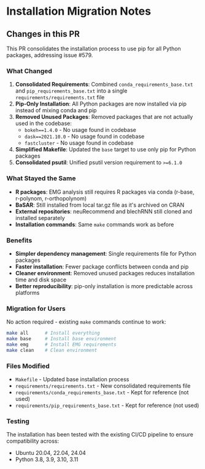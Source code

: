 # Installation Migration Notes

## Changes in this PR

This PR consolidates the installation process to use pip for all Python packages, addressing issue #579.

### What Changed

1. **Consolidated Requirements**: Combined `conda_requirements_base.txt` and `pip_requirements_base.txt` into a single `requirements/requirements.txt` file
2. **Pip-Only Installation**: All Python packages are now installed via pip instead of mixing conda and pip
3. **Removed Unused Packages**: Removed packages that are not actually used in the codebase:
   - `bokeh==1.4.0` - No usage found in codebase
   - `dask==2021.10.0` - No usage found in codebase
   - `fastcluster` - No usage found in codebase
4. **Simplified Makefile**: Updated the `base` target to use only pip for Python packages
5. **Consolidated psutil**: Unified psutil version requirement to `>=6.1.0`

### What Stayed the Same

- **R packages**: EMG analysis still requires R packages via conda (r-base, r-polynom, r-orthopolynom)
- **BaSAR**: Still installed from local tar.gz file as it's archived on CRAN
- **External repositories**: neuRecommend and blechRNN still cloned and installed separately
- **Installation commands**: Same `make` commands work as before

### Benefits

- **Simpler dependency management**: Single requirements file for Python packages
- **Faster installation**: Fewer package conflicts between conda and pip
- **Cleaner environment**: Removed unused packages reduces installation time and disk space
- **Better reproducibility**: pip-only installation is more predictable across platforms

### Migration for Users

No action required - existing `make` commands continue to work:

```bash
make all      # Install everything
make base     # Install base environment
make emg      # Install EMG requirements
make clean    # Clean environment
```

### Files Modified

- `Makefile` - Updated base installation process
- `requirements/requirements.txt` - New consolidated requirements file
- `requirements/conda_requirements_base.txt` - Kept for reference (not used)
- `requirements/pip_requirements_base.txt` - Kept for reference (not used)

### Testing

The installation has been tested with the existing CI/CD pipeline to ensure compatibility across:
- Ubuntu 20.04, 22.04, 24.04
- Python 3.8, 3.9, 3.10, 3.11
